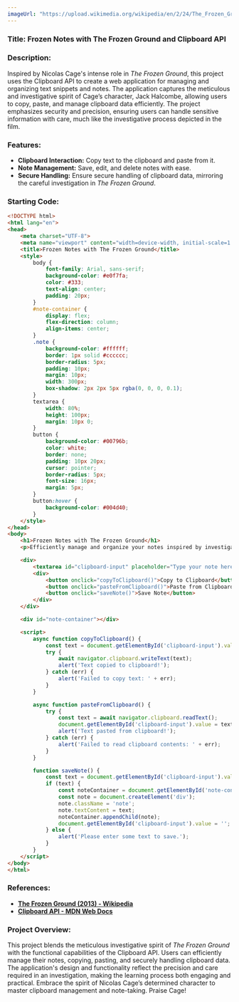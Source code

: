 ```yaml
---
imageUrl: "https://upload.wikimedia.org/wikipedia/en/2/24/The_Frozen_Ground_poster.jpg"
---
```

### **Title: Frozen Notes with The Frozen Ground and Clipboard API**

### **Description:**
Inspired by Nicolas Cage's intense role in *The Frozen Ground*, this project uses the Clipboard API to create a web application for managing and organizing text snippets and notes. The application captures the meticulous and investigative spirit of Cage’s character, Jack Halcombe, allowing users to copy, paste, and manage clipboard data efficiently. The project emphasizes security and precision, ensuring users can handle sensitive information with care, much like the investigative process depicted in the film.

### **Features:**
- **Clipboard Interaction:** Copy text to the clipboard and paste from it.
- **Note Management:** Save, edit, and delete notes with ease.
- **Secure Handling:** Ensure secure handling of clipboard data, mirroring the careful investigation in *The Frozen Ground*.

### **Starting Code:**

```html
<!DOCTYPE html>
<html lang="en">
<head>
    <meta charset="UTF-8">
    <meta name="viewport" content="width=device-width, initial-scale=1.0">
    <title>Frozen Notes with The Frozen Ground</title>
    <style>
        body {
            font-family: Arial, sans-serif;
            background-color: #e0f7fa;
            color: #333;
            text-align: center;
            padding: 20px;
        }
        #note-container {
            display: flex;
            flex-direction: column;
            align-items: center;
        }
        .note {
            background-color: #ffffff;
            border: 1px solid #cccccc;
            border-radius: 5px;
            padding: 10px;
            margin: 10px;
            width: 300px;
            box-shadow: 2px 2px 5px rgba(0, 0, 0, 0.1);
        }
        textarea {
            width: 80%;
            height: 100px;
            margin: 10px 0;
        }
        button {
            background-color: #00796b;
            color: white;
            border: none;
            padding: 10px 20px;
            cursor: pointer;
            border-radius: 5px;
            font-size: 16px;
            margin: 5px;
        }
        button:hover {
            background-color: #004d40;
        }
    </style>
</head>
<body>
    <h1>Frozen Notes with The Frozen Ground</h1>
    <p>Efficiently manage and organize your notes inspired by investigative precision.</p>

    <div>
        <textarea id="clipboard-input" placeholder="Type your note here..."></textarea>
        <div>
            <button onclick="copyToClipboard()">Copy to Clipboard</button>
            <button onclick="pasteFromClipboard()">Paste from Clipboard</button>
            <button onclick="saveNote()">Save Note</button>
        </div>
    </div>

    <div id="note-container"></div>

    <script>
        async function copyToClipboard() {
            const text = document.getElementById('clipboard-input').value;
            try {
                await navigator.clipboard.writeText(text);
                alert('Text copied to clipboard!');
            } catch (err) {
                alert('Failed to copy text: ' + err);
            }
        }

        async function pasteFromClipboard() {
            try {
                const text = await navigator.clipboard.readText();
                document.getElementById('clipboard-input').value = text;
                alert('Text pasted from clipboard!');
            } catch (err) {
                alert('Failed to read clipboard contents: ' + err);
            }
        }

        function saveNote() {
            const text = document.getElementById('clipboard-input').value;
            if (text) {
                const noteContainer = document.getElementById('note-container');
                const note = document.createElement('div');
                note.className = 'note';
                note.textContent = text;
                noteContainer.appendChild(note);
                document.getElementById('clipboard-input').value = '';
            } else {
                alert('Please enter some text to save.');
            }
        }
    </script>
</body>
</html>
```

### **References:**
- **[The Frozen Ground (2013) - Wikipedia](https://en.wikipedia.org/wiki/The_Frozen_Ground)**
- **[Clipboard API - MDN Web Docs](https://developer.mozilla.org/en-US/docs/Web/API/Clipboard_API)**

### **Project Overview:**
This project blends the meticulous investigative spirit of *The Frozen Ground* with the functional capabilities of the Clipboard API. Users can efficiently manage their notes, copying, pasting, and securely handling clipboard data. The application's design and functionality reflect the precision and care required in an investigation, making the learning process both engaging and practical. Embrace the spirit of Nicolas Cage’s determined character to master clipboard management and note-taking. Praise Cage!